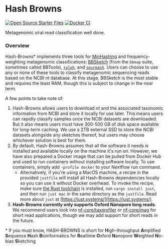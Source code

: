 # Hash Browns
[![Open Source Starter Files](https://github.com/nrminor/hash-browns/actions/workflows/open-source-starter.yaml/badge.svg)](https://github.com/nrminor/hash-browns/actions/workflows/open-source-starter.yaml) [![Docker CI](https://github.com/nrminor/hash-browns/actions/workflows/docker-image.yaml/badge.svg)](https://github.com/nrminor/hash-browns/actions/workflows/docker-image.yaml)

Metagenomic viral read classification well done.

### Overview
Hash-Browns* implements three tools for [MinHashing]((https://en.wikipedia.org/wiki/MinHash)) and frequency-weighting metagenomic classifications: [BBSketch](https://www.biostars.org/p/234837/) (from the `bbmap` suite, sometimes called BBTools), [`sylph`](https://github.com/bluenote-1577/sylph), and [`sourmash`](https://github.com/sourmash-bio/sourmash). Users can choose to use any or none of these tools to classify metagenomic sequencing reads based on the NCBI _nt_ database. At this stage, BBSketch is the most stable and requires the least RAM, though this is subject to change in the near term. 

A few points to take note of:
1. Hash-Browns allows users to download _nt_ and the associated taxonomic information from NCBI and store it locally for use later. This means users can rapidly classify samples once the NCBI datasets are downloaded. But it also means users must have 300-500 GB of disk space available for long-term caching. We use a 2TB external SSD to store the NCBI datasets alongside any sketches thereof, but users may choose whichever solution is best for them.
2. By default, Hash-Browns assumes that all the software it needs is installed and available locally on the machine it's run on. However, we have also prepared a Docker image that can be pulled from Docker Hub and used to run containers without installing software locally. To use containers, simply add `-profile docker` to your Nextflow run command. 
   - Alternatively, if you're using a MacOS machine, a recipe in the provided `justfile` will install all Hash-Browns dependencies locally so you can use it without Docker overhead. To invoke the recipe, make sure [the Rust toolchain](https://www.rust-lang.org/tools/install) is installed, run `cargo install just`, and then run `just mac` in the same directory as the `justfile`. Read more about `just` at [https://just.systems/](https://just.systems/).
3. **Hash-Browns currently only supports Oxford Nanopore long reads**. We recommend users look into [nf-core/taxprofiler](https://nf-co.re/taxprofiler) or [nf-core/mag](https://nf-co.re/mag) for short read applications, though we may add support for short reads in the future.

\* If you must know, HASH-BROWNS is short for **H**igh-throughput **A**mplified **S**equence **H**ash **B**ioinformatics for **R**ealtime **O**xford **N**anopore **W**eighted **N**o-bias **S**ketching

